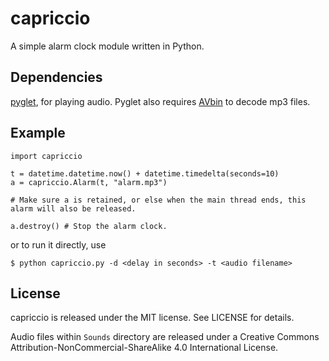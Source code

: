 # capriccio
A simple alarm clock module written in Python.

## Dependencies
[pyglet](http://www.pyglet.org), for playing audio. Pyglet also requires [AVbin](http://avbin.github.io/AVbin/Home/Home.html) to decode mp3 files.

## Example
    import capriccio
    
    t = datetime.datetime.now() + datetime.timedelta(seconds=10)
    a = capriccio.Alarm(t, "alarm.mp3")
    
    # Make sure a is retained, or else when the main thread ends, this alarm will also be released.
    
    a.destroy() # Stop the alarm clock.

or to run it directly, use

    $ python capriccio.py -d <delay in seconds> -t <audio filename>

## License
capriccio is released under the MIT license. See LICENSE for details.

Audio files within `Sounds` directory are released under a Creative Commons Attribution-NonCommercial-ShareAlike 4.0 International License.
